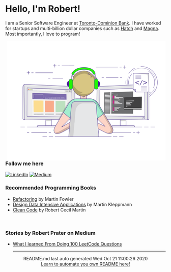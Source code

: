 # Hello, I'm Robert!

I am a Senior Software Engineer at <a href="https://www.td.com/ca/en/about-td/">Toronto-Dominion Bank</a>. I have worked for startups and multi-billion dollar companies such as <a href='https://hatch.com'>Hatch</a> and <a href='https://magna.com'>Magna</a>. Most importantly, I love to program!

<img align="right" alt="GIF" src="https://raw.githubusercontent.com/devSouvik/devSouvik/master/gif3.gif" width="500"/>

### Follow me here
<a href="https://www.linkedin.com/in/r-prater/" target="_blank"><img alt="LinkedIn" src="https://img.shields.io/badge/linkedin-%230077B5.svg?&style=for-the-badge&logo=linkedin&logoColor=white" /></a>
<a href="https://medium.com/@robcprater" target="_blank"><img alt="Medium" src="https://img.shields.io/badge/medium-%2312100E.svg?&style=for-the-badge&logo=medium&logoColor=white" /></a>

### Recommended Programming Books
- <a href='https://martinfowler.com/articles/refactoring-2nd-ed.html'>Refactoring</a> by Martin Fowler
- <a href='[https://martinfowler.com/articles/refactoring-2nd-ed.html](https://www.oreilly.com/library/view/designing-data-intensive-applications/9781491903063/)'>Design Data Intensive Applications</a> by Martin Kleppmann
- <a href='[https://martinfowler.com/articles/refactoring-2nd-ed.html](https://www.oreilly.com/library/view/clean-code-a/9780136083238/)'>Clean Code</a> by Robert Cecil Martin

<br>

### Stories by Robert Prater on Medium
 - [What I learned From Doing 100 LeetCode Questions](https://medium.com/@robcprater/what-i-learned-from-doing-100-leetcode-questions-c44537cd1d6d?source=rss-3fcc6c71db0------2)<hr>
<div align="center">
README.md last auto generated Wed Oct 21 11:00:26 2020
<br>
<a href="https://towardsdatascience.com/auto-updating-your-github-profile-with-python-cde87b638168" target="_blank">Learn to automate you own README here!</a>
</div>
